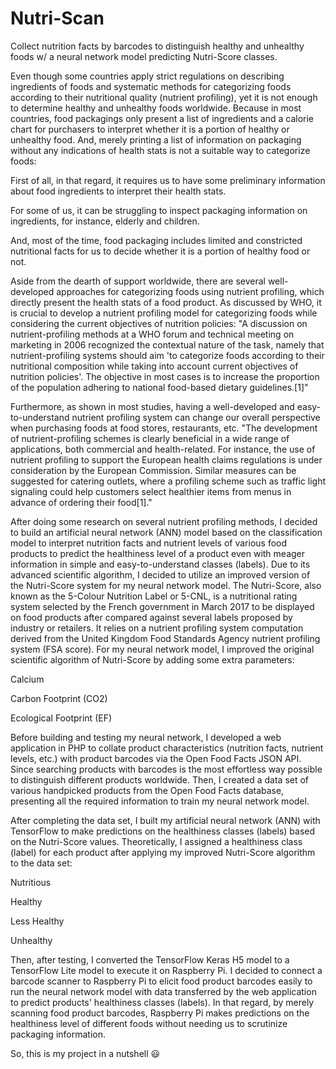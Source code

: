 # Nutri-Scan

Collect nutrition facts by barcodes to distinguish healthy and unhealthy foods w/ a neural network model predicting Nutri-Score classes.

Even though some countries apply strict regulations on describing ingredients of foods and systematic methods for categorizing foods according to their nutritional quality (nutrient profiling), yet it is not enough to determine healthy and unhealthy foods worldwide. Because in most countries, food packagings only present a list of ingredients and a calorie chart for purchasers to interpret whether it is a portion of healthy or unhealthy food. And, merely printing a list of information on packaging without any indications of health stats is not a suitable way to categorize foods:

First of all, in that regard, it requires us to have some preliminary information about food ingredients to interpret their health stats.

For some of us, it can be struggling to inspect packaging information on ingredients, for instance, elderly and children.

And, most of the time, food packaging includes limited and constricted nutritional facts for us to decide whether it is a portion of healthy food or not.

Aside from the dearth of support worldwide, there are several well-developed approaches for categorizing foods using nutrient profiling, which directly present the health stats of a food product. As discussed by WHO, it is crucial to develop a nutrient profiling model for categorizing foods while considering the current objectives of nutrition policies: "A discussion on nutrient-profiling methods at a WHO forum and technical meeting on marketing in 2006 recognized the contextual nature of the task, namely that nutrient-profiling systems should aim 'to categorize foods according to their nutritional composition while taking into account current objectives of nutrition policies'. The objective in most cases is to increase the proportion of the population adhering to national food-based dietary guidelines.[1]"

Furthermore, as shown in most studies, having a well-developed and easy-to-understand nutrient profiling system can change our overall perspective when purchasing foods at food stores, restaurants, etc. "The development of nutrient-profiling schemes is clearly beneficial in a wide range of applications, both commercial and health-related. For instance, the use of nutrient profiling to support the European health claims regulations is under consideration by the European Commission. Similar measures can be suggested for catering outlets, where a profiling scheme such as traffic light signaling could help customers select healthier items from menus in advance of ordering their food[1]."

After doing some research on several nutrient profiling methods, I decided to build an artificial neural network (ANN) model based on the classification model to interpret nutrition facts and nutrient levels of various food products to predict the healthiness level of a product even with meager information in simple and easy-to-understand classes (labels). Due to its advanced scientific algorithm, I decided to utilize an improved version of the Nutri-Score system for my neural network model. The Nutri-Score, also known as the 5-Colour Nutrition Label or 5-CNL, is a nutritional rating system selected by the French government in March 2017 to be displayed on food products after compared against several labels proposed by industry or retailers. It relies on a nutrient profiling system computation derived from the United Kingdom Food Standards Agency nutrient profiling system (FSA score). For my neural network model, I improved the original scientific algorithm of Nutri-Score by adding some extra parameters:

Calcium

Carbon Footprint (CO2)

Ecological Footprint (EF)

Before building and testing my neural network, I developed a web application in PHP to collate product characteristics (nutrition facts, nutrient levels, etc.) with product barcodes via the Open Food Facts JSON API. Since searching products with barcodes is the most effortless way possible to distinguish different products worldwide. Then, I created a data set of various handpicked products from the Open Food Facts database, presenting all the required information to train my neural network model.

After completing the data set, I built my artificial neural network (ANN) with TensorFlow to make predictions on the healthiness classes (labels) based on the Nutri-Score values. Theoretically, I assigned a healthiness class (label) for each product after applying my improved Nutri-Score algorithm to the data set:

Nutritious

Healthy

Less Healthy

Unhealthy

Then, after testing, I converted the TensorFlow Keras H5 model to a TensorFlow Lite model to execute it on Raspberry Pi. I decided to connect a barcode scanner to Raspberry Pi to elicit food product barcodes easily to run the neural network model with data transferred by the web application to predict products' healthiness classes (labels). In that regard, by merely scanning food product barcodes, Raspberry Pi makes predictions on the healthiness level of different foods without needing us to scrutinize packaging information.

So, this is my project in a nutshell 😃
